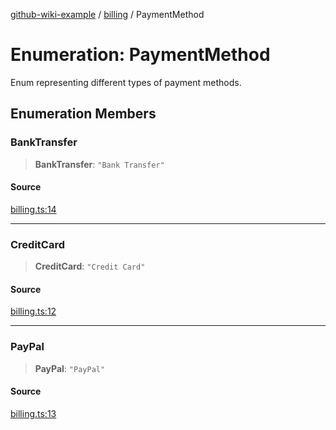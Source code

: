 [github-wiki-example](../wiki/Home) / [billing](../wiki/billing) / PaymentMethod

# Enumeration: PaymentMethod

Enum representing different types of payment methods.

## Enumeration Members

### BankTransfer

> **BankTransfer**: `"Bank Transfer"`

#### Source

[billing.ts:14](https://github.com/tgreyuk/typedoc-plugin-markdown-examples/blob/f2f7ac0/examples/04-typedoc-github-wiki-theme/src/billing.ts#L14)

***

### CreditCard

> **CreditCard**: `"Credit Card"`

#### Source

[billing.ts:12](https://github.com/tgreyuk/typedoc-plugin-markdown-examples/blob/f2f7ac0/examples/04-typedoc-github-wiki-theme/src/billing.ts#L12)

***

### PayPal

> **PayPal**: `"PayPal"`

#### Source

[billing.ts:13](https://github.com/tgreyuk/typedoc-plugin-markdown-examples/blob/f2f7ac0/examples/04-typedoc-github-wiki-theme/src/billing.ts#L13)
